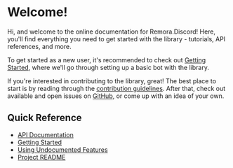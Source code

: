 Welcome!
========

Hi, and welcome to the online documentation for Remora.Discord! Here, you'll
find everything you need to get started with the library - tutorials, API
references, and more.

To get started as a new user, it's recommended to check out
[Getting Started][1], where we'll go through setting up a basic bot with the
library.

If you're interested in contributing to the library, great! The best place to
start is by reading through the [contribution guidelines][2]. After that, check
out available and open issues on [GitHub][3], or come up with an idea of your
own.

## Quick Reference
* [API Documentation][4]
* [Getting Started][1]
* [Using Undocumented Features][6]
* [Project README][5]

[1]: getting-started.md
[2]: https://github.com/Remora/Remora.Discord/blob/main/.github/CONTRIBUTING.md
[3]: https://www.github.com/Remora/Remora.Discord/issues
[4]: xref:Remora.Discord.API
[5]: https://github.com/Remora/Remora.Discord/blob/main/README.md
[6]: undocumented-features.md
